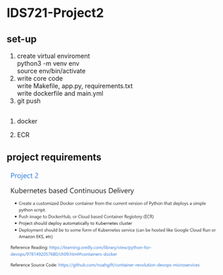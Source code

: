 # IDS721-Project2
## set-up
1. create virtual enviroment    
python3 -m venv env    
source env/bin/activate   
2. write core code    
write Makefile, app.py, requirements.txt   
write dockerfile and main.yml    
3. git push   
## 
1. docker 

2. ECR 

## project requirements
<img width="500" alt="requirements" src="/project2.jpg">
